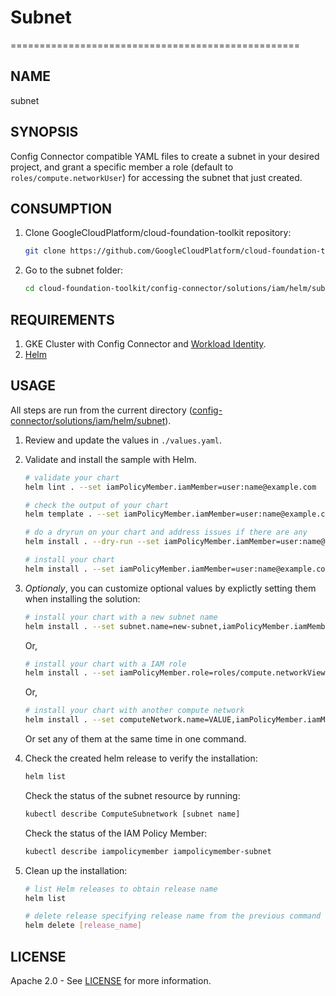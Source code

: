 # Subnet

==================================================

## NAME

  subnet

## SYNOPSIS

  Config Connector compatible YAML files to create a subnet in your desired project, and grant a specific member a role (default to `roles/compute.networkUser`) for accessing the subnet that just created.

## CONSUMPTION

  1. Clone GoogleCloudPlatform/cloud-foundation-toolkit repository:
  
      ```bash
      git clone https://github.com/GoogleCloudPlatform/cloud-foundation-toolkit.git
      ```

  1. Go to the subnet folder:

      ```bash
      cd cloud-foundation-toolkit/config-connector/solutions/iam/helm/subnet
      ```

## REQUIREMENTS

1. GKE Cluster with Config Connector and [Workload Identity](https://cloud.google.com/kubernetes-engine/docs/how-to/workload-identity#enable_workload_identity_on_a_new_cluster).
1. [Helm](../../../README.md#helm)

## USAGE

All steps are run from the current directory ([config-connector/solutions/iam/helm/subnet](.)).

1. Review and update the values in `./values.yaml`.

1. Validate and install the sample with Helm.

    ```bash
    # validate your chart
    helm lint . --set iamPolicyMember.iamMember=user:name@example.com

    # check the output of your chart
    helm template . --set iamPolicyMember.iamMember=user:name@example.com

    # do a dryrun on your chart and address issues if there are any
    helm install . --dry-run --set iamPolicyMember.iamMember=user:name@example.com --generate-name

    # install your chart
    helm install . --set iamPolicyMember.iamMember=user:name@example.com --generate-name
    ```

1. _Optionaly_, you can customize optional values by explictly setting them when installing the solution:
    ```bash
    # install your chart with a new subnet name
    helm install . --set subnet.name=new-subnet,iamPolicyMember.iamMember=user:name@example.com --generate-name
    ```  
    Or,
    ```bash
    # install your chart with a IAM role
    helm install . --set iamPolicyMember.role=roles/compute.networkViewer,iamPolicyMember.iamMember=user:name@example.com --generate-name
    ```
    Or,
    ```bash
    # install your chart with another compute network
    helm install . --set computeNetwork.name=VALUE,iamPolicyMember.iamMember=user:name@example.com --generate-name
    ```
    Or set any of them at the same time in one command.

1. Check the created helm release to verify the installation:
    ```bash
    helm list
    ```
    Check the status of the subnet resource by running: 
    ```bash
    kubectl describe ComputeSubnetwork [subnet name]
    ```
    Check the status of the IAM Policy Member:
    ```bash
    kubectl describe iampolicymember iampolicymember-subnet
    ```

1. Clean up the installation:

    ```bash
    # list Helm releases to obtain release name
    helm list

    # delete release specifying release name from the previous command output.
    helm delete [release_name]
    ```

## LICENSE

Apache 2.0 - See [LICENSE](/LICENSE) for more information.
